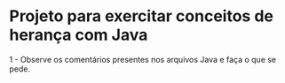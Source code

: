 # Projeto para exercitar conceitos de herança com Java

1 - Observe os comentários presentes nos arquivos Java e faça o que se pede.